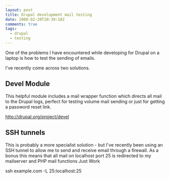 ```yaml
---
layout: post
title: Drupal development mail testing
date: 2008-02-20T20:39:18Z
comments: true
tags:
  - drupal
  - testing
---
```


One of the problems I have encountered while developing for Drupal on a laptop is how to test the sending of emails.

I've recently come across two solutions.

<!--more-->

## Devel Module

This helpful module includes a mail wrapper function which directs all mail to the Drupal logs, perfect for testing volume mail sending or just for getting a password reset link.

http://drupal.org/project/devel

## SSH tunnels

This is probably a more specialist solution - but I've recently been using an SSH tunnel to allow me to send and receive email through a firewall. As a bonus this means that all mail on localhost port 25 is redirected to my mailserver and PHP mail functions Just Work

ssh example.com -L 25:localhost:25
